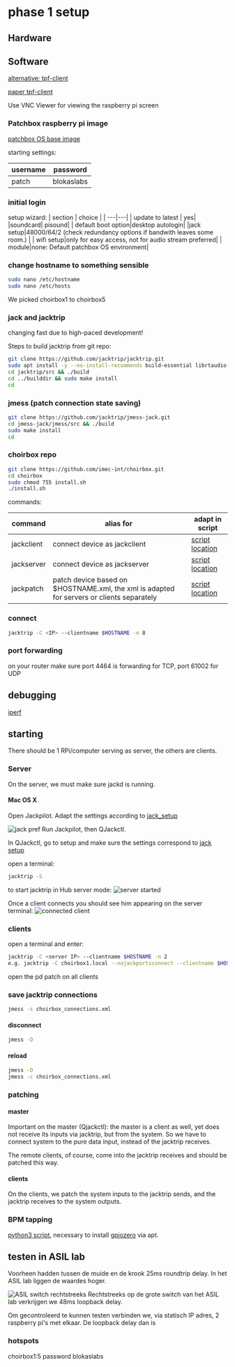 
# phase 1 setup

## Hardware

## Software

[alternative: tpf-client](https://gitlab.zhdk.ch/TPF/tpf-client)

[paper tpf-client](https://lac.linuxaudio.org/2019/doc/haefeli.pdf)

Use VNC Viewer for viewing the raspberry pi screen

### Patchbox raspberry pi image

[patchbox OS base image](https://blokas.io/patchbox-os/)

starting settings:

|username|password|
|-|-|
|patch | blokaslabs|

### initial login

setup wizard:
| section |  choice |
| ---|---|
| update to latest | yes|
|soundcard| pisound|
| default boot option|desktop autologin|
|jack setup|48000/64/2 (check redundancy options if bandwith leaves some room.) |
| wifi setup|only for easy access, not for audio stream preferred|
| module|none: Default patchbox OS environment|

### change hostname to something sensible

```bash
sudo nano /etc/hostname
sudo nano /etc/hosts
```

We picked choirbox1 to choirbox5
<!-- 
### kernel PREEMPT

is enabled by default on the patchbox OS
but not on newest image...
stick to stock 5.4.x kernel at the moment

```bash
uname -v
```

> \#1 SMP PREEMPT RT Wed Mar 11 17:15:58 EET 2020 -->

### jack and jacktrip

changing fast due to high-paced development!

Steps to build jacktrip from git repo:

```bash
git clone https://github.com/jacktrip/jacktrip.git
sudo apt install -y --no-install-recommends build-essential librtaudio-dev qt5-default autoconf automake libtool make libjack-jackd2-dev qjackctl audacity git
cd jacktrip/src && ./build
cd ../builddir && sudo make install
cd
```

### jmess (patch connection state saving)

```bash
git clone https://github.com/jacktrip/jmess-jack.git
cd jmess-jack/jmess/src && ./build
sudo make install
cd
```

### choirbox repo

```bash
git clone https://github.com/imec-int/choirbox.git
cd choirbox
sudo chmod 755 install.sh
./install.sh
```

commands:

| command| alias for| adapt in script|
|-|-|-|
|jackclient| connect device as jackclient|[script location](./scripts/startup/jacktripClient/jacktripClient.sh)|
|jackserver| connect device as jackserver|[script location](./scripts/startup/jacktripServer/jacktripServer.sh)|
|jackpatch| patch device based on $HOSTNAME.xml, the xml is adapted for servers or clients separately|[script location](./scripts/startup/patching/patch.sh)|
<!-- 
### time for a backup maybe?

!!! check actual disk names !!!!

```
sudo dd if=/dev/rdisk2 | gzip > pisound-jacktrip-img.gz
``` -->

### connect

```bash
jacktrip -C <IP> --clientname $HOSTNAME -n 8
```

### port forwarding

on your router make sure port 4464 is forwarding for TCP, port 61002 for UDP

## debugging

[iperf](https://www.haven2.com/index.php/use-iperf-to-test-port-forwarding-and-network-performance-between-participants-in-an-online-jam-session)

## starting

There should be 1 RPi/computer serving as server, the others are clients.

### Server

On the server, we must make sure jackd is running.

#### Mac OS X

Open Jackpilot. Adapt the settings according to [jack_setup](#jack_setup)

![jack pref](./images/jackpilot_preferences.png)
Run Jackpilot, then QJackctl.

In QJackctl, go to setup and make sure the settings correspond to [jack setup](#jack_setup)

open a terminal:

```bash
jacktrip -S
```

to start jacktrip in Hub server mode:
![server started](./images/server_start.png)

Once a client connects you should see him appearing on the server terminal:
![connected client](./images/client_connected.png)

### clients

open a terminal and enter:

```bash
jacktrip -C <server IP> --clientname $HOSTNAME -n 2
e.g. jacktrip -C choirbox1.local --nojackportsconnect --clientname $HOSTNAME -n 2
```

open the pd patch on all clients

### save jacktrip connections

```bash
jmess -s choirbox_connections.xml
```

#### disconnect

```bash
jmess -D
```

#### reload

```bash
jmess -D
jmess -c choirbox_connections.xml
```

### patching

#### master

Important on the master (Qjackctl): the master is a client as well, yet does not receive its inputs via jacktrip, but from the system. So we have to connect system to the pure data input, instead of the jacktrip receives.

The remote clients, of course, come into the jacktrip receives and should be patched this way.

#### clients

On the clients, we patch the system inputs to the jacktrip sends, and the jacktrip receives to the system outputs.

### BPM tapping

[python3 script](metronome.py), necessary to install [gpiozero](https://gpiozero.readthedocs.io/en/stable/installing.html) via apt.

## testen in ASIL lab

Voorheen hadden tussen de muide en de krook 25ms roundtrip delay. In het ASIL lab liggen de waardes hoger.

![ASIL switch rechtstreeks](./images/ASIL_switch_rechtstreeks.png) Rechtstreeks op de grote switch van het ASIL lab verkrijgen we 48ms loopback delay.

Om gecontroleerd te kunnen testen verbinden we, via statisch IP adres, 2 raspberry pi's met elkaar. De loopback delay dan is
![]()

### hotspots

choirbox1:5 password blokaslabs
